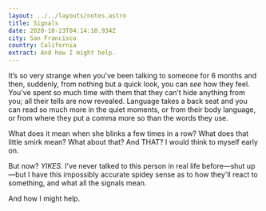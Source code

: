 ```yaml
---
layout: ../../layouts/notes.astro
title: Signals
date: 2020-10-23T04:14:10.934Z
city: San Francisco
country: California
extract: And how I might help.
---
```


It’s so very strange when you’ve been talking to someone for 6 months and then, suddenly, from nothing but a quick look, you can _see_ how they feel. You've spent so much time with them that they can’t hide anything from you; all their tells are now revealed. Language takes a back seat and you can read so much more in the quiet moments, or from their body language, or from where they put a comma more so than the words they use.

What does it mean when she blinks a few times in a row? What does that little smirk mean? What about that? And THAT? I would think to myself early on.

But now? _YIKES_. I've never talked to this person in real life before—shut up—but I have this impossibly accurate spidey sense as to how they'll react to something, and what all the signals mean.

And how I might help.
